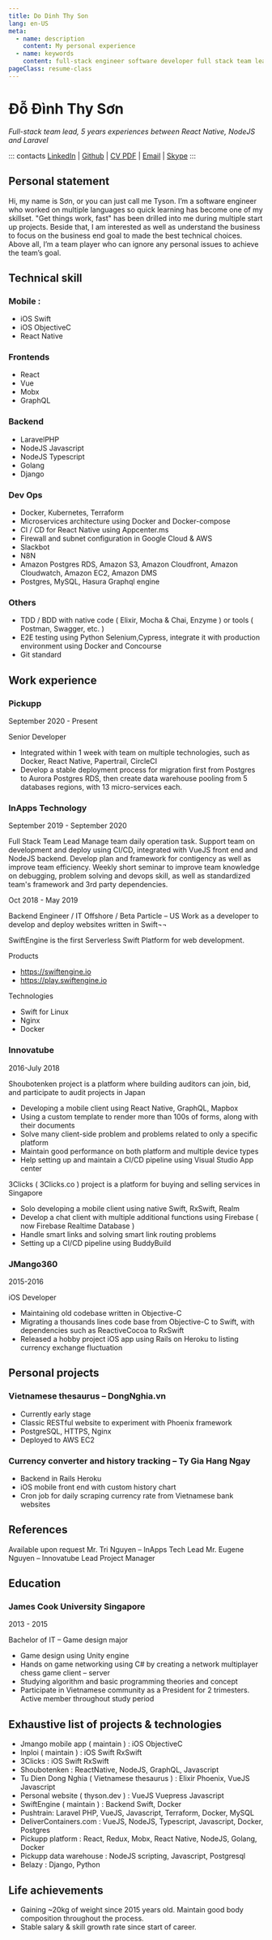 ```yaml
---
title: Do Dinh Thy Son
lang: en-US
meta:
  - name: description
    content: My personal experience
  - name: keywords
    content: full-stack engineer software developer full stack team lead docker react native nodejs
pageClass: resume-class
---
```

<h1 class='display'> Đỗ Đình Thy Sơn </h1>
<div class='subtitle'><em>Full-stack team lead, 5 years experiences between React Native, NodeJS and Laravel</em></div>

::: contacts
[LinkedIn](https://www.linkedin.com/in/đỗ-đình-thy-sơn-532b7886)
|
[Github](https://github.com/doraeminemon)
|
[CV PDF](https://drive.google.com/open?id=1WbHTndMS5dkdZec34mMfCIt2Jx7GMiXk)
|
[Email](mailto:dodinhthyson@gmail.com)
|
[Skype](skype:doraeminemon?chat)
:::

## Personal statement
Hi, my name is Sơn, or you can just call me Tyson. I’m a software engineer who worked on multiple languages so quick learning has become one of my skillset. "Get things work, fast" has been drilled into me during multiple start up projects. Beside that, I am interested as well as understand the business to focus on the business end goal to made the best technical choices. Above all, I’m a team player who can ignore any personal issues to achieve the team’s goal.
## Technical skill
### Mobile :
- iOS Swift
- iOS ObjectiveC
- React Native
### Frontends
- React
- Vue
- Mobx
- GraphQL
### Backend
- LaravelPHP
- NodeJS Javascript
- NodeJS Typescript
- Golang
- Django
### Dev Ops
- Docker, Kubernetes, Terraform
-	Microservices architecture using Docker and Docker-compose
- CI / CD for React Native using Appcenter.ms
-	Firewall and subnet configuration in Google Cloud & AWS
- Slackbot
- N8N
- Amazon Postgres RDS, Amazon S3, Amazon Cloudfront, Amazon Cloudwatch, Amazon EC2, Amazon DMS
- Postgres, MySQL, Hasura Graphql engine
### Others
-	TDD / BDD with native code ( Elixir, Mocha & Chai, Enzyme ) or tools ( Postman, Swagger, etc. )
-	E2E testing using Python Selenium,Cypress, integrate it with production environment using Docker and Concourse
-	Git standard

## Work experience
### Pickupp
September 2020 - Present

Senior Developer
- Integrated within 1 week with team on multiple technologies, such as Docker, React Native, Papertrail, CircleCI
- Develop a stable deployment process for migration first from Postgres to Aurora Postgres RDS, then create data warehouse pooling from 5 databases regions, with 13 micro-services each.

### InApps Technology
September 2019 - September 2020

Full Stack Team Lead
Manage team daily operation task.
Support team on development and deploy using CI/CD, integrated with VueJS front end and NodeJS backend.
Develop plan and framework for contigency as well as improve team efficiency.
Weekly short seminar to improve team knowledge on debugging, problem solving and devops skill, as well as standardized team's framework and 3rd party dependencies.

Oct 2018 - May 2019

Backend Engineer / IT Offshore / Beta Particle – US
Work as a developer to develop and deploy websites written in Swift¬¬

SwiftEngine is the first Serverless Swift Platform for web development.

Products
  -	https://swiftengine.io
  -	https://play.swiftengine.io

Technologies
  -	Swift for Linux
  -	Nginx
  -	Docker

### Innovatube
2016-July 2018

Shoubotenken project is a platform where building auditors can join, bid, and participate to audit projects in Japan
-	Developing a mobile client using React Native, GraphQL, Mapbox
-	Using a custom template to render more than 100s of forms, along with their documents
-	Solve many client-side problem and problems related to only a specific platform
-	Maintain good performance on both platform and multiple device types
-	Help setting up and maintain a CI/CD pipeline using Visual Studio App center

3Clicks ( 3Clicks.co ) project is a platform for buying and selling services in Singapore
-	Solo developing a mobile client using native Swift, RxSwift, Realm
-	Develop a chat client with multiple additional functions using Firebase ( now Firebase Realtime Database )
-	Handle smart links and solving smart link routing problems
-	Setting up a CI/CD pipeline using BuddyBuild
### JMango360
2015-2016

iOS Developer
-	Maintaining old codebase written in Objective-C
-	Migrating a thousands lines code base from Objective-C to Swift, with dependencies such as ReactiveCocoa to RxSwift
-	Released a hobby project iOS app using Rails on Heroku to listing currency exchange fluctuation

## Personal projects

### Vietnamese thesaurus – DongNghia.vn
-	Currently early stage
-	Classic RESTful website to experiment with Phoenix framework
-	PostgreSQL, HTTPS, Nginx
-	Deployed to AWS EC2

### Currency converter and history tracking – Ty Gia Hang Ngay
-	Backend in Rails Heroku
-	iOS mobile front end with custom history chart
-	Cron job for daily scraping currency rate from Vietnamese bank websites

## References
Available upon request
Mr. Tri Nguyen – InApps Tech Lead
Mr. Eugene Nguyen – Innovatube Lead Project Manager

## Education
### James Cook University Singapore
2013 - 2015

Bachelor of IT – Game design major
-	Game design using Unity engine
-	Hands on game networking using C# by creating a network multiplayer chess game client – server
-	Studying algorithm and basic programming theories and concept
-	Participate in Vietnamese community as a President for 2 trimesters. Active member throughout study period


## Exhaustive list of projects & technologies
- Jmango mobile app ( maintain ) : iOS ObjectiveC
- Inploi ( maintain ) : iOS Swift RxSwift
- 3Clicks : iOS Swift RxSwift
- Shoubotenken : ReactNative, NodeJS, GraphQL, Javascript
- Tu Dien Dong Nghia ( Vietnamese thesaurus ) : Elixir Phoenix, VueJS Javascript
- Personal website ( thyson.dev ) : VueJS Vuepress Javascript
- SwiftEngine ( maintain ) : Backend Swift, Docker
- Pushtrain: Laravel PHP, VueJS, Javascript, Terraform, Docker, MySQL
- DeliverContainers.com : VueJS, NodeJS, Typescript, Javascript, Docker, Postgres
- Pickupp platform : React, Redux, Mobx, React Native, NodeJS, Golang, Docker
- Pickupp data warehouse : NodeJS scripting, Javascript, Postgresql
- Belazy : Django, Python

## Life achievements

- Gaining ~20kg of weight since 2015 years old. Maintain good body composition throughout the process.
- Stable salary & skill growth rate since start of career.
